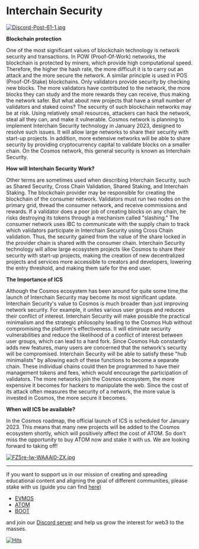 # Interchain Security #

[![Discord-Post-61-1.jpg](https://i.postimg.cc/qR9SjMK8/Discord-Post-61-1.jpg)](https://postimg.cc/ZBxwqmVR)

**Blockchain protection**

One of the most significant values of blockchain technology is network security and transactions. In POW (Proof-Of-Work) networks, the blockchain is protected by miners, which provide high computational speed. Therefore, the higher the hash rate, the more difficult it is to carry out an attack and the more secure the network.
A similar principle is used in POS (Proof-Of-Stake) blockchains. Only validators provide security by checking new blocks. The more validators have contributed to the network, the more blocks they can study and the more rewards they can receive, thus making the network safer.
But what about new projects that have a small number of validators and staked coins? The security of such blockchain networks may be at risk. Using relatively small resources, attackers can hack the network, steal all they can, and make it vulnerable.
Cosmos network is planning to implement Interchain Security technology in January 2023, designed to resolve such issues. It will allow large networks to share their security with start-up projects. In addition, more extensive networks will be able to share security by providing cryptocurrency capital to validate blocks on a smaller chain. On the Cosmos network, this general security is known as Interchain Security.

**How will Interchain Security Work?**

Other terms are sometimes used when describing Interchain Security, such as Shared Security, Cross Chain Validation, Shared Staking, and Interchain Staking. The blockchain provider may be responsible for creating the blockchain of the consumer network. Validators must run two nodes on the primary grid, thread the consumer network, and receive commissions and rewards.
If a validator does a poor job of creating blocks on any chain, he risks destroying its tokens through a mechanism called "slashing." The consumer network uses IBC to communicate with the supply chain to track which validators participate in Interchain Security using Cross Chain validation. Thus, the security gained from the value of the share locked in the provider chain is shared with the consumer chain.
Interchain Security technology will allow large ecosystem projects like Cosmos to share their security with start-up projects, making the creation of new decentralized projects and services more accessible to creators and developers, lowering the entry threshold, and making them safe for the end user.


**The Importance of ICS**

Although the Cosmos ecosystem has been around for quite some time,the launch of Interchain Security may become its most significant update. Interchain Security's value to Cosmos is much broader than just improving network security. For example, it unites various user groups and reduces their conflict of interest. Interchain Security will make possible the practical minimalism and the strategic philosophy leading to the Cosmos Hub without compromising the platform's effectiveness. It will eliminate security vulnerabilities and reduce the likelihood of a conflict of interest between user groups, which can lead to a hard fork. Since Cosmos Hub constantly adds new features, many users are concerned that the network's security will be compromised. Interchain Security will be able to satisfy these "hub minimalists" by allowing each of these functions to become a separate chain. These individual chains could then be programmed to have their management tokens and fees, which would encourage the participation of validators. The more networks join the Cosmos ecosystem, the more expensive it becomes for hackers to manipulate the web. Since the cost of its attack often measures the security of a network, the more value is invested in Cosmos, the more secure it becomes.

**When will ICS be available?**

In the Cosmos roadmap, the official launch of ICS is scheduled for January 2023. This means that many new projects will be added to the Cosmos ecosystem shortly, which will positively affect the cost of ATOM. So don't miss the opportunity to buy ATOM now and stake it with us.
We are looking forward to taking off!

[![FZ5re-Iw-WAAAl0-ZX.jpg](https://i.postimg.cc/XJ2sHc0P/FZ5re-Iw-WAAAl0-ZX.jpg)](https://postimg.cc/dkyRDC3R)

------------------------------------------------------------------------------------------------------------------------------------------------------------------
If you want to support us in our mission of creating and spreading educational content and aligning the goal of different communities, please stake with us (guide you can find [here](https://www.citizencosmos.space/staking)) 
- [EVMOS](https://www.mintscan.io/evmos/validators/evmosvaloper1mtwvpdd57gpkyejd566s24afr9zm5ryq8gwpvj) 
- [ATOM](https://www.mintscan.io/cosmos/validators/cosmosvaloper1e859xaue4k2jzqw20cv6l7p3tmc378pc3k8g2u) 
- [BOOT](https://cyb.ai/network/bostrom/hero/bostromvaloper1f7nx65pmayfenpfwzwaamwas4ygmvalqj6dz5r)

and join our [Discord server](https://discord.gg/kJaG3EucCX) and help us grow the interest for web3 to the masses.


[![Hits](https://hits.seeyoufarm.com/api/count/incr/badge.svg?url=https%3A%2F%2Fcitizen-cosmos.github.io%2Fblog%2FICS.html&count_bg=%2379C83D&title_bg=%23555555&icon=&icon_color=%23E7E7E7&title=hits&edge_flat=false)](https://hits.seeyoufarm.com) 
